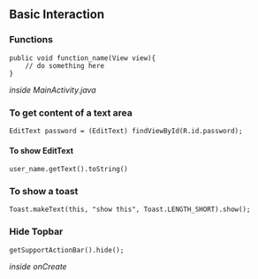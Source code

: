 
## Basic Interaction

### Functions

```
public void function_name(View view){
	// do something here
}
```

*inside MainActivity.java*

### To get content of a text area

```
EditText password = (EditText) findViewById(R.id.password);
```

#### To show EditText

```
user_name.getText().toString()
```

### To show a toast

```
Toast.makeText(this, "show this", Toast.LENGTH_SHORT).show();
```

### Hide Topbar

```
getSupportActionBar().hide();
```

*inside onCreate*
